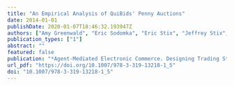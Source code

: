 ```yaml
---
title: "An Empirical Analysis of QuiBids' Penny Auctions"
date: 2014-01-01
publishDate: 2020-01-07T18:46:32.193947Z
authors: ["Amy Greenwald", "Eric Sodomka", "Eric Stix", "Jeffrey Stix", "David Storch"]
publication_types: ["1"]
abstract: ""
featured: false
publication: "*Agent-Mediated Electronic Commerce. Designing Trading Strategies and Mechanisms for Electronic Markets - AMEC 2013, Saint Paul, MN, USA, May 6, 2013, TADA 2013, Bellevue, WA, USA, July 15, 2013, and AMEC and TADA 2014, Paris, France, May 5, 2014, Revised Selected Papers*"
url_pdf: "https://doi.org/10.1007/978-3-319-13218-1_5"
doi: "10.1007/978-3-319-13218-1_5"
---
```


